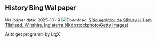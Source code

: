## History Bing Wallpaper
Wallpaper date: 2025-10-19
![](https://www.bing.com/th?id=OHR.SilburyHill_PT-BR5871845476_UHD.jpg&w=1000)Download: [Sítio neolítico de Silbury Hill em Tilshead, Wiltshire, Inglaterra (© dbstockphoto/Getty Images)](https://www.bing.com/th?id=OHR.SilburyHill_PT-BR5871845476_UHD.jpg)

Auto get programm by LtgX

